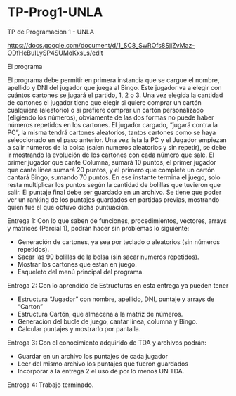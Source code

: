 # TP-Prog1-UNLA
TP de Programacion 1 - UNLA

https://docs.google.com/document/d/1_SC8_SwROfs8SjjZvMaz-ODfHeBuILySP4SUMoKxsLs/edit

El programa
 
El programa debe permitir en primera instancia que se cargue el nombre, apellido y DNI del jugador que juega al Bingo. Este jugador va a elegir con cuántos cartones se jugará el partido, 1, 2 o 3. Una vez elegida la cantidad de cartones el jugador tiene que elegir si quiere comprar un cartón cualquiera (aleatorio) o si prefiere comprar un cartón personalizado (eligiendo los números), obviamente de las dos formas no puede haber números repetidos en los cartones. 
El jugador cargado, “jugará contra la PC”, la misma tendrá cartones aleatorios, tantos cartones como se haya seleccionado en el paso anterior. 
Una vez lista la PC y el Jugador empiezan a salir números de la bolsa (salen numeros aleatorios y sin repetir), se debe ir mostrando la evolución de los cartones con cada número que sale. El primer jugador que cante Columna, sumará 10 puntos, el primer jugador que cante línea sumará 20 puntos, y el primero que complete un cartón cantará Bingo, sumando 70 puntos. 
En ese instante termina el juego, solo resta multiplicar los puntos según la cantidad de bolillas que tuvieron que salir. 
El puntaje final debe ser guardado en un archivo. 
Se tiene que poder ver un ranking de los puntajes guardados en partidas previas, mostrando quien fue el que obtuvo dicha puntuación. 

Entrega 1: Con lo que saben de funciones, procedimientos, vectores, arrays y matrices (Parcial 1), podrán hacer sin problemas lo siguiente:
- Generación de cartones, ya sea por teclado o aleatorios (sin números repetidos).
- Sacar las 90 bolillas de la bolsa (sin sacar numeros repetidos).
- Mostrar los cartones que están en juego. 
- Esqueleto del menú principal del programa.
 
Entrega 2: Con lo aprendido de Estructuras en esta entrega ya pueden tener
- Estructura “Jugador” con nombre, apellido, DNI, puntaje y arrays de “Carton”
- Estructura Cartón, que almacena a la matriz de números. 
- Generación del bucle de juego, cantar línea, columna y Bingo.
- Calcular puntajes y mostrarlo por pantalla. 
 
Entrega 3: Con el conocimiento adquirido de TDA y archivos podrán: 
- Guardar en un archivo los puntajes de cada jugador
- Leer del mismo archivo los puntajes que fueron guardados
- Incorporar a la entrega 2 el uso de por lo menos UN TDA. 
 
Entrega 4: Trabajo terminado. 
